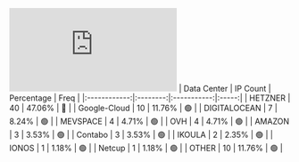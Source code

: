 ![Diagramm](https://github.com/obajay/StateSync-snapshots/blob/main/Projects/Umee/1/README.md)
| Data Center | IP Count | Percentage | Freq |
|:------------:|:--------:|:-----------:|:-----:|
| HETZNER | 40 | 47.06% | 🔴 |
| Google-Cloud | 10 | 11.76% | 🟢 |
| DIGITALOCEAN | 7 | 8.24% | 🟢 |
| MEVSPACE | 4 | 4.71% | 🟢 |
| OVH | 4 | 4.71% | 🟢 |
| AMAZON | 3 | 3.53% | 🟢 |
| Contabo | 3 | 3.53% | 🟢 |
| IKOULA | 2 | 2.35% | 🟢 |
| IONOS | 1 | 1.18% | 🟢 |
| Netcup | 1 | 1.18% | 🟢 |
| OTHER | 10 | 11.76% | 🟢 |
